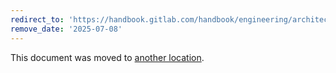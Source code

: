 ```yaml
---
redirect_to: 'https://handbook.gitlab.com/handbook/engineering/architecture/design-documents/email-ingestion/'
remove_date: '2025-07-08'
---
```


This document was moved to [another location](https://handbook.gitlab.com/handbook/engineering/architecture/design-documents/email-ingestion/).

<!-- This redirect file can be deleted after <2025-07-08>. -->
<!-- Redirects that point to other docs in the same project expire in three months. -->
<!-- Redirects that point to docs in a different project or site (for example, link is not relative and starts with `https:`) expire in one year. -->
<!-- Before deletion, see: https://docs.gitlab.com/ee/development/documentation/redirects.html -->
